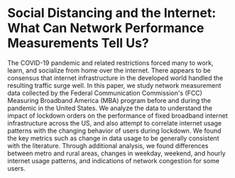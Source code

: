 # Social Distancing and the Internet: What Can Network Performance Measurements Tell Us?

The COVID-19 pandemic and related restrictions forced many to work, learn, and socialize from home over the internet. There appears to be consensus that internet infrastructure in the developed world handled the resulting traffic surge well. In this paper, we study network measurement data collected by the Federal Communication Commission's (FCC) Measuring Broadband America (MBA) program before and during the pandemic in the United States. We analyze the data to understand the impact of lockdown orders on the performance of fixed broadband internet infrastructure across the US, and also attempt to correlate internet usage patterns with the changing behavior of users during lockdown. We found the key metrics such as change in data usage to be generally consistent with the literature. Through additional analysis, we found differences between metro and rural areas, changes in weekday, weekend, and hourly internet usage patterns, and indications of network congestion for some users.
